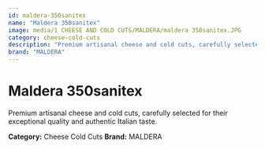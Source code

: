 ```yaml
---
id: maldera-350sanitex
name: "Maldera 350sanitex"
image: media/1 CHEESE AND COLD CUTS/MALDERA/maldera 350sanitex.JPG
category: cheese-cold-cuts
description: "Premium artisanal cheese and cold cuts, carefully selected for their exceptional quality and authentic Italian taste."
brand: "MALDERA"
---
```


# Maldera 350sanitex

Premium artisanal cheese and cold cuts, carefully selected for their exceptional quality and authentic Italian taste.

**Category:** Cheese Cold Cuts
**Brand:** MALDERA
